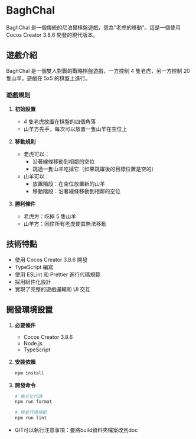 # BaghChal

BaghChal 是一個傳統的尼泊爾棋盤遊戲，意為"老虎的移動"。這是一個使用 Cocos Creator 3.8.6 開發的現代版本。

## 遊戲介紹

BaghChal 是一個雙人對戰的戰略棋盤遊戲，一方控制 4 隻老虎，另一方控制 20 隻山羊。遊戲在 5x5 的棋盤上進行。

### 遊戲規則

1. **初始設置**
   - 4 隻老虎放置在棋盤的四個角落
   - 山羊方先手，每次可以放置一隻山羊在空位上

2. **移動規則**
   - 老虎可以：
     - 沿著線條移動到相鄰的空位
     - 跳過一隻山羊吃掉它（如果跳躍後的目標位置是空的）
   - 山羊可以：
     - 放置階段：在空位放置新的山羊
     - 移動階段：沿著線條移動到相鄰的空位

3. **勝利條件**
   - 老虎方：吃掉 5 隻山羊
   - 山羊方：困住所有老虎使其無法移動

## 技術特點

- 使用 Cocos Creator 3.8.6 開發
- TypeScript 編寫
- 使用 ESLint 和 Prettier 進行代碼規範
- 採用組件化設計
- 實現了完整的遊戲邏輯和 UI 交互

## 開發環境設置

1. **必要條件**
   - Cocos Creator 3.8.6
   - Node.js
   - TypeScript

2. **安裝依賴**
   ```bash
   npm install
   ```

3. **開發命令**
   ```bash
   # 格式化代碼
   npm run format

   # 檢查代碼規範
   npm run lint
   ```

* GIT可以執行注意事項：要將build資料夾檔案改到doc
